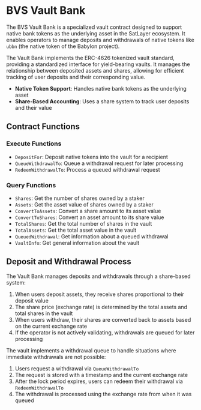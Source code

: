 # BVS Vault Bank

The BVS Vault Bank is a specialized vault contract
designed to support native bank tokens as the underlying asset in the SatLayer ecosystem.
It enables operators to manage deposits and withdrawals of native tokens
like `ubbn` (the native token of the Babylon project).

The Vault Bank implements the ERC-4626 tokenized vault standard,
providing a standardized interface for yield-bearing vaults.
It manages the relationship between deposited assets and shares,
allowing for efficient tracking of user deposits and their corresponding value.

- **Native Token Support**: Handles native bank tokens as the underlying asset
- **Share-Based Accounting**: Uses a share system to track user deposits and their value

## Contract Functions

### Execute Functions

- `DepositFor`: Deposit native tokens into the vault for a recipient
- `QueueWithdrawalTo`: Queue a withdrawal request for later processing
- `RedeemWithdrawalTo`: Process a queued withdrawal request

### Query Functions

- `Shares`: Get the number of shares owned by a staker
- `Assets`: Get the asset value of shares owned by a staker
- `ConvertToAssets`: Convert a share amount to its asset value
- `ConvertToShares`: Convert an asset amount to its share value
- `TotalShares`: Get the total number of shares in the vault
- `TotalAssets`: Get the total asset value in the vault
- `QueuedWithdrawal`: Get information about a queued withdrawal
- `VaultInfo`: Get general information about the vault

## Deposit and Withdrawal Process

The Vault Bank manages deposits and withdrawals through a share-based system:

1. When users deposit assets, they receive shares proportional to their deposit value
2. The share price (exchange rate) is determined by the total assets and total shares in the vault
3. When users withdraw, their shares are converted back to assets based on the current exchange rate
4. If the operator is not actively validating, withdrawals are queued for later processing

The vault implements a withdrawal queue to handle situations where immediate withdrawals are not possible:

1. Users request a withdrawal via `QueueWithdrawalTo`
2. The request is stored with a timestamp and the current exchange rate
3. After the lock period expires, users can redeem their withdrawal via `RedeemWithdrawalTo`
4. The withdrawal is processed using the exchange rate from when it was queued
